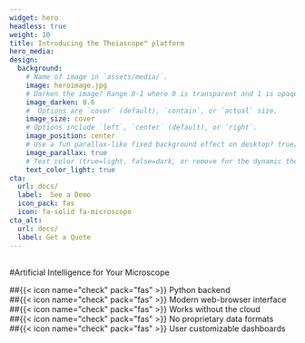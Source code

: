 ```yaml
---
widget: hero
headless: true
weight: 10
title: Introducing the Theiascope™ platform 
hero_media: 
design:
  background:
    # Name of image in `assets/media/`.
    image: heroimage.jpg
    # Darken the image? Range 0-1 where 0 is transparent and 1 is opaque.
    image_darken: 0.6
    #  Options are `cover` (default), `contain`, or `actual` size.
    image_size: cover
    # Options include `left`, `center` (default), or `right`.
    image_position: center
    # Use a fun parallax-like fixed background effect on desktop? true/false
    image_parallax: true
    # Text color (true=light, false=dark, or remove for the dynamic theme color).
    text_color_light: true
cta:
  url: docs/
  label:  See a Demo
  icon_pack: fas
  icon: fa-solid fa-microscope
cta_alt:
  url: docs/
  label: Get a Quote
---
```


<br>
#Artificial Intelligence for Your Microscope<br>

##{{< icon name="check" pack="fas" >}} Python backend<br>
##{{< icon name="check" pack="fas" >}} Modern web-browser interface<br>
##{{< icon name="check" pack="fas" >}} Works without the cloud<br>
##{{< icon name="check" pack="fas" >}} No proprietary data formats<br>
##{{< icon name="check" pack="fas" >}} User customizable dashboards<br>
<br>
<br>
<br>
<br>
<br>

